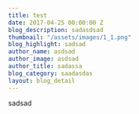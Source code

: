 ```yaml
---
title: test
date: 2017-04-25 00:00:00 Z
blog_description: sadasdsad
thumbnail: "/assets/images/1_1.png"
blog_highlight: sadsad
author_name: asdsad
author_image: asdsad
author_title: sadassa
blog_category: saadasdas
layout: blog_detail
---
```


sadsad
